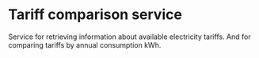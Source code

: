 # Tariff comparison service

Service for retrieving information about available electricity tariffs.
And for comparing tariffs by annual consumption kWh. 